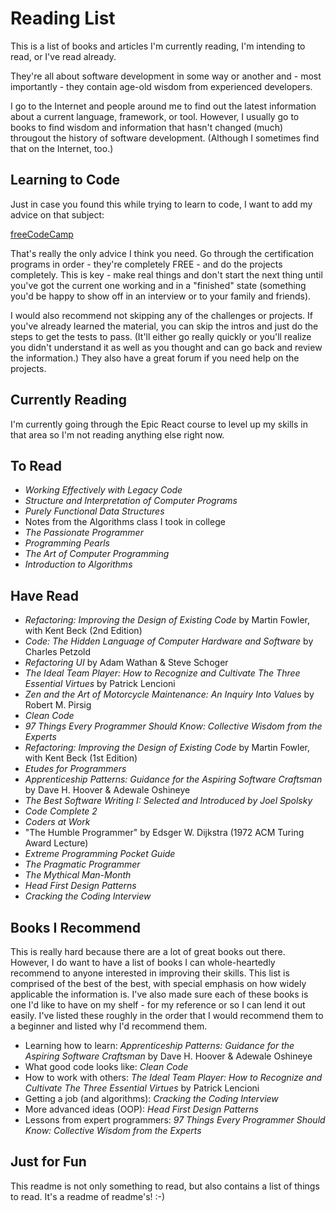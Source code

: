 # Reading List
This is a list of books and articles I'm currently reading, I'm intending to read, or I've read already.

They're all about software development in some way or another and - most importantly - they 
contain age-old wisdom from experienced developers.

I go to the Internet and people around me to find out the latest information about a current 
language, framework, or tool. However, I usually go to books to find wisdom and information that hasn't 
changed (much) througout the history of software development. (Although I sometimes find that on the Internet, too.)

## Learning to Code
Just in case you found this while trying to learn to code, I want to add my advice on that subject:

[freeCodeCamp](https://www.freecodecamp.org/learn/)

That's really the only advice I think you need. Go through the certification programs in order - they're 
completely FREE - and do the projects completely. This is key - make real things and don't start the next 
thing until you've got the current one working and in a "finished" state (something you'd be happy to show 
off in an interview or to your family and friends).

I would also recommend not skipping any of the challenges or projects. If you've already learned the material, 
you can skip the intros and just do the steps to get the tests to pass. (It'll either go really quickly or 
you'll realize you didn't understand it as well as you thought and can go back and review the information.) 
They also have a great forum if you need help on the projects.

## Currently Reading
I'm currently going through the Epic React course to level up my skills in that area so I'm not reading 
anything else right now.

## To Read
- *Working Effectively with Legacy Code*
- *Structure and Interpretation of Computer Programs*
- *Purely Functional Data Structures*
- Notes from the Algorithms class I took in college
- *The Passionate Programmer*
- *Programming Pearls*
- *The Art of Computer Programming*
- *Introduction to Algorithms*

## Have Read
- *Refactoring: Improving the Design of Existing Code* by Martin Fowler, with Kent Beck (2nd Edition)
- *Code: The Hidden Language of Computer Hardware and Software* by Charles Petzold
- *Refactoring UI* by Adam Wathan & Steve Schoger
- *The Ideal Team Player: How to Recognize and Cultivate The Three Essential Virtues* by Patrick Lencioni
- *Zen and the Art of Motorcycle Maintenance: An Inquiry Into Values* by Robert M. Pirsig
- *Clean Code*
- *97 Things Every Programmer Should Know: Collective Wisdom from the Experts*
- *Refactoring: Improving the Design of Existing Code* by Martin Fowler, with Kent Beck (1st Edition)
- *Etudes for Programmers*
- *Apprenticeship Patterns: Guidance for the Aspiring Software Craftsman* by Dave H. Hoover & Adewale Oshineye
- *The Best Software Writing I: Selected and Introduced by Joel Spolsky*
- *Code Complete 2*
- *Coders at Work*
- "The Humble Programmer" by Edsger W. Dijkstra (1972 ACM Turing Award Lecture)
- *Extreme Programming Pocket Guide*
- *The Pragmatic Programmer*
- *The Mythical Man-Month*
- *Head First Design Patterns*
- *Cracking the Coding Interview*

## Books I Recommend
This is really hard because there are a lot of great books out there. 
However, I do want to have a list of books I can whole-heartedly recommend to anyone interested in improving their skills.
This list is comprised of the best of the best, with special emphasis on how widely applicable the information is.
I've also made sure each of these books is one I'd like to have on my shelf - for my reference or so I can lend it out easily.
I've listed these roughly in the order that I would recommend them to a beginner and listed why I'd recommend them.

- Learning how to learn: *Apprenticeship Patterns: Guidance for the Aspiring Software Craftsman* by Dave H. Hoover & Adewale Oshineye
- What good code looks like: *Clean Code*
- How to work with others: *The Ideal Team Player: How to Recognize and Cultivate The Three Essential Virtues* by Patrick Lencioni
- Getting a job (and algorithms): *Cracking the Coding Interview*
- More advanced ideas (OOP): *Head First Design Patterns*
- Lessons from expert programmers: *97 Things Every Programmer Should Know: Collective Wisdom from the Experts*

## Just for Fun
This readme is not only something to read, 
but also contains a list of things to read. It's a readme of readme's! :-)
